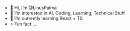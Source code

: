 - 👋 Hi, I’m @LinusPalma
- 👀 I’m interested in AI, Coding, Learning, Technical Stuff
- 🌱 I’m currently learning React + TS
- ⚡ Fun fact: ...

<!---
LinusPalma/LinusPalma is a ✨ special ✨ repository because its `README.md` (this file) appears on your GitHub profile.
You can click the Preview link to take a look at your changes.
--->
